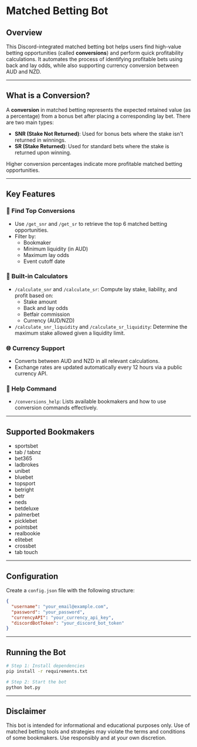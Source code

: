 # Matched Betting Bot

## Overview

This Discord-integrated matched betting bot helps users find high-value betting opportunities (called **conversions**) and perform quick profitability calculations. It automates the process of identifying profitable bets using back and lay odds, while also supporting currency conversion between AUD and NZD.

---

## What is a Conversion?

A **conversion** in matched betting represents the expected retained value (as a percentage) from a bonus bet after placing a corresponding lay bet. There are two main types:

- **SNR (Stake Not Returned)**: Used for bonus bets where the stake isn't returned in winnings.
- **SR (Stake Returned)**: Used for standard bets where the stake is returned upon winning.

Higher conversion percentages indicate more profitable matched betting opportunities.

---

## Key Features

### 🔎 Find Top Conversions
- Use `/get_snr` and `/get_sr` to retrieve the top 6 matched betting opportunities.
- Filter by:
  - Bookmaker
  - Minimum liquidity (in AUD)
  - Maximum lay odds
  - Event cutoff date

### 🧮 Built-in Calculators
- `/calculate_snr` and `/calculate_sr`: Compute lay stake, liability, and profit based on:
  - Stake amount
  - Back and lay odds
  - Betfair commission
  - Currency (AUD/NZD)
- `/calculate_snr_liquidity` and `/calculate_sr_liquidity`: Determine the maximum stake allowed given a liquidity limit.

### 🌐 Currency Support
- Converts between AUD and NZD in all relevant calculations.
- Exchange rates are updated automatically every 12 hours via a public currency API.

### 📘 Help Command
- `/conversions_help`: Lists available bookmakers and how to use conversion commands effectively.

---

## Supported Bookmakers

- sportsbet  
- tab / tabnz  
- bet365  
- ladbrokes  
- unibet  
- bluebet  
- topsport  
- betright  
- betr  
- neds  
- betdeluxe  
- palmerbet  
- picklebet  
- pointsbet  
- realbookie  
- elitebet  
- crossbet  
- tab touch  

---

## Configuration

Create a `config.json` file with the following structure:

```json
{
  "username": "your_email@example.com",
  "password": "your_password",
  "currencyAPI": "your_currency_api_key",
  "discordBotToken": "your_discord_bot_token"
}
```
---

## Running the Bot

```bash
# Step 1: Install dependencies
pip install -r requirements.txt

# Step 2: Start the bot
python bot.py
```
---

## Disclaimer

This bot is intended for informational and educational purposes only. Use of matched betting tools and strategies may violate the terms and conditions of some bookmakers. Use responsibly and at your own discretion.
